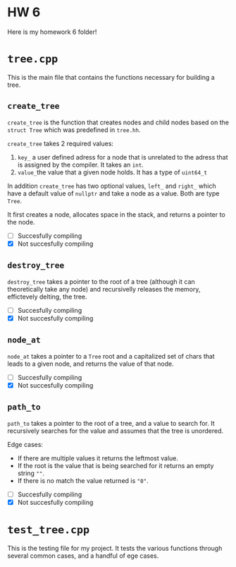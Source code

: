 # HW 6

Here is my homework 6 folder!


# `tree.cpp` 

This is the main file that contains the functions necessary for building a tree. 

## `create_tree`

`create_tree` is the function that creates nodes and child nodes based on the `struct Tree` which was predefined in `tree.hh`.

`create_tree` takes 2 required values:

1.  `key_` a user defined adress for a node that is unrelated to the adress that is assigned by the compiler. It takes an `int`.
2.  `value_`the value that a given node holds. It has a type of `uint64_t`

In addition `create_tree` has two optional values, `left_` and `right_` which have a default value of `nullptr` and take a node as a value. Both are type `Tree`.

It first creates a node, allocates space in the stack, and returns a pointer to the node.

- [ ] Succesfully compiling
- [x] Not succesfully compiling

## `destroy_tree`

`destroy_tree` takes a pointer to the root of a tree (although it can theoretically take any node) and recursivelly releases the memory, effictevely delting, the tree.

- [ ] Succesfully compiling
- [x] Not succesfully compiling

## `node_at`

`node_at` takes a pointer to a `Tree` root and a capitalized set of chars that leads to a given node, and returns the value of that node. 

 - [ ] Succesfully compiling
 - [x] Not succesfully compiling

## `path_to`

`path_to` takes a pointer to the root of a tree, and a value to search for. It recursively searches for the value and assumes that the tree is unordered. 

Edge cases: 
 * If there are multiple values it returns the leftmost value.
 * If the root is the value that is being searched for it returns an empty string `""`.
 * If there is no match the value returned is `"0"`. 

 - [ ] Succesfully compiling
 - [x] Not succesfully compiling

# `test_tree.cpp`

This is the testing file for my project. It tests the various functions through several common cases, and a handful of ege cases.


